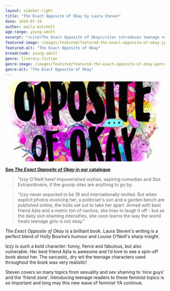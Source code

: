 ```yaml
---
layout: sidebar-right
title: "The Exact Opposite of Okay by Laura Steven"
date: 2018-07-19
author: emily-mitchell
age-range: young-adult
excerpt: "<cite>The Exact Opposite of Okay</cite> introduces teenage readers to important topics with humour and bold characters."
featured-image: /images/featured/featured-the-exact-opposite-of-okay.jpg
featured-alt: "The Exact Opposite of Okay"
breadcrumb: young-adult
genre: literary-fiction
genre-image: /images/featured/featured-the-exact-opposite-of-okay-genre.jpg
genre-alt: "The Exact Opposite of Okay"
---
```


![The Exact Opposite of Okay](/images/featured/featured-the-exact-opposite-of-okay.jpg)

**[See <cite>The Exact Opposite of Okay</cite> in our catalogue](https://suffolk.spydus.co.uk/cgi-bin/spydus.exe/ENQ/OPAC/BIBENQ?BRN=2335022)**

> "Izzy O'Neill here! Impoverished orphan, aspiring comedian and Slut Extraordinaire, if the gossip sites are anything to go by.

> "Izzy never expected to be 18 and internationally reviled. But when explicit photos involving her, a politician's son and a garden bench are published online, the trolls set out to take her apart. Armed with best friend Ajita and a metric ton of nachos, she tries to laugh it off - but as the daily slut-shaming intensifies, she soon learns the way the world treats teenage girls is not okay."

<cite>The Exact Opposite of Okay</cite> is a brilliant book. Laura Steven's writing is a perfect blend of Holly Bourne’s humour and Louise O’Neill's sharp insight.

Izzy is such a bold character: funny, fierce and fabulous, but also vulnerable. Her best friend Ajita is awesome and I’d love to see a spin-off book about her. The sarcastic, dry wit the teenage characters used throughout the book was very realistic!

Steven covers so many topics from sexuality and sex shaming to ‘nice guys’ and the ‘friend zone’. Introducing teenage readers to these feminist topics is so important and long may this new wave of feminist YA continue.
